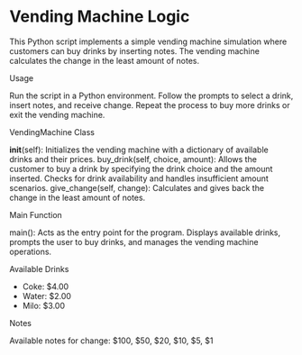 # Vending Machine Logic

This Python script implements a simple vending machine simulation where customers can buy drinks by inserting notes. The vending machine calculates the change in the least amount of notes.

Usage

Run the script in a Python environment.
Follow the prompts to select a drink, insert notes, and receive change.
Repeat the process to buy more drinks or exit the vending machine.

VendingMachine Class

__init__(self): Initializes the vending machine with a dictionary of available drinks and their prices.
buy_drink(self, choice, amount): Allows the customer to buy a drink by specifying the drink choice and the amount inserted. Checks for drink availability and handles insufficient amount scenarios.
give_change(self, change): Calculates and gives back the change in the least amount of notes.

Main Function

main(): Acts as the entry point for the program. Displays available drinks, prompts the user to buy drinks, and manages the vending machine operations.

Available Drinks

- Coke: $4.00
- Water: $2.00
- Milo: $3.00

Notes

Available notes for change: $100, $50, $20, $10, $5, $1

